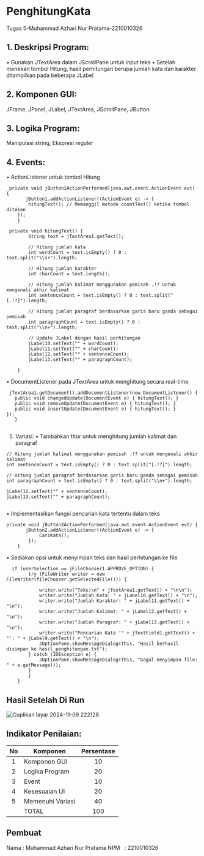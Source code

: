 # PenghitungKata
 Tugas 5-Muhammad Azhari Nur Pratama-2210010326
## 1. Deskripsi Program:
• Gunakan JTextArea dalam JScrollPane untuk input teks
• Setelah menekan tombol Hitung, hasil perhitungan berupa jumlah
kata dan karakter ditampilkan pada beberapa JLabel

## 2. Komponen GUI:
JFrame, JPanel, JLabel, JTextArea, JScrollPane, JButton
## 3. Logika Program: 
Manipulasi string, Ekspresi reguler
## 4. Events:
• ActionListener untuk tombol Hitung
~~~
 private void jButton1ActionPerformed(java.awt.event.ActionEvent evt) {                                         
       jButton1.addActionListener((ActionEvent e) -> {
        hitungText(); // Memanggil metode countText() ketika tombol ditekan
    });
    }

 private void hitungText() {
        String text = jTextArea1.getText();

        // Hitung jumlah kata
        int wordCount = text.isEmpty() ? 0 : text.split("\\s+").length;

        // Hitung jumlah karakter
        int charCount = text.length();

        // Hitung jumlah kalimat menggunakan pemisah .!? untuk mengenali akhir kalimat
        int sentenceCount = text.isEmpty() ? 0 : text.split("[.!?]").length;

        // Hitung jumlah paragraf berdasarkan garis baru ganda sebagai pemisah
        int paragraphCount = text.isEmpty() ? 0 : text.split("\\n+").length;

        // Update JLabel dengan hasil perhitungan
        jLabel10.setText("" + wordCount);
        jLabel11.setText("" + charCount);
        jLabel12.setText("" + sentenceCount);
        jLabel13.setText("" + paragraphCount);
        
    }
~~~
• DocumentListener pada JTextArea untuk menghitung secara real-time
 ~~~
  jTextArea1.getDocument().addDocumentListener(new DocumentListener() {
    public void changedUpdate(DocumentEvent e) { hitungText(); }
    public void removeUpdate(DocumentEvent e) { hitungText(); }
    public void insertUpdate(DocumentEvent e) { hitungText(); }
});
    }
  
 ~~~
5. Variasi:
• Tambahkan fitur untuk menghitung jumlah kalimat dan paragraf
~~~
// Hitung jumlah kalimat menggunakan pemisah .!? untuk mengenali akhir kalimat
int sentenceCount = text.isEmpty() ? 0 : text.split("[.!?]").length;

// Hitung jumlah paragraf berdasarkan garis baru ganda sebagai pemisah
int paragraphCount = text.isEmpty() ? 0 : text.split("\\n+").length;

jLabel12.setText("" + sentenceCount);
jLabel13.setText("" + paragraphCount);
        
~~~
• Implementasikan fungsi pencarian kata tertentu dalam teks
~~~
private void jButton2ActionPerformed(java.awt.event.ActionEvent evt) {                                         
       jButton2.addActionListener((ActionEvent e) -> {
            CariKata();
        });
    } 
 ~~~
• Sediakan opsi untuk menyimpan teks dan hasil perhitungan ke file
~~~
  if (userSelection == jFileChooser1.APPROVE_OPTION) {
        try (FileWriter writer = new FileWriter(fileChooser.getSelectedFile())) {
       
            writer.write("Teks:\n" + jTextArea1.getText() + "\n\n");
            writer.write("Jumlah Kata: " + jLabel10.getText() + "\n");
            writer.write("Jumlah Karakter: " + jLabel11.getText() + "\n");
            writer.write("Jumlah Kalimat: " + jLabel12.getText() + "\n");
            writer.write("Jumlah Paragraf: " + jLabel13.getText() + "\n");
            writer.write("Pencarian Kata '" + jTextField1.getText() + "': " + jLabel9.getText() + "\n");
            JOptionPane.showMessageDialog(this, "Hasil berhasil disimpan ke hasil_penghitungan.txt");
        } catch (IOException e) {
            JOptionPane.showMessageDialog(this, "Gagal menyimpan file: " + e.getMessage());
        }
        }
    }
~~~

## Hasil Setelah Di Run
![Cuplikan layar 2024-11-09 222128](https://github.com/user-attachments/assets/72a143e4-6420-460c-9116-ea29dc6f63d0)

## Indikator Penilaian:
| No  | Komponen         |  Persentase  |
| :-: | --------------   |   :-----:    |
|  1  | Komponen GUI     |    10    |
|  2  | Logika Program   |    20    |
|  3  | Event            |    10    |
|  4  | Kesesuaian UI     |    20    |
|  5  | Memenuhi Variasi |    40    |
|     | TOTAL        | 100 |


## Pembuat
Nama  : Muhammad Azhari Nur Pratama
NPM   : 2210010326

